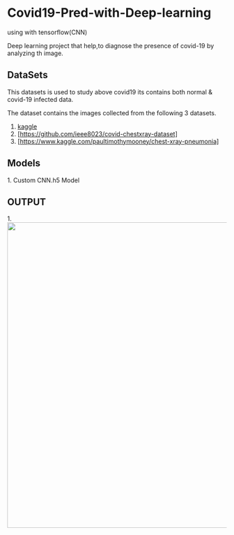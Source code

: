 # Covid19-Pred-with-Deep-learning
using with tensorflow(CNN)

Deep learning project that help,to diagnose the presence of covid-19 by analyzing th image.

<h2> DataSets</h2>
This datasets is used to study above covid19 its contains both normal & covid-19 infected data.

The dataset contains the images collected from the following 3 datasets.

1. [kaggle](https://www.kaggle.com/praveengovi/coronahack-chest-xraydataset)
2. [https://github.com/ieee8023/covid-chestxray-dataset]
3. [https://www.kaggle.com/paultimothymooney/chest-xray-pneumonia]

<h2> Models</h2>
1. Custom CNN.h5 Model


<h2>OUTPUT</h2>
1. <img src="Covid19-Pred-with-Deep-learning/2.png" width=700>
